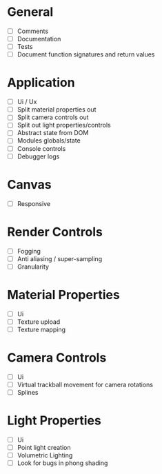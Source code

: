 # General
- [ ] Comments
- [ ] Documentation
- [ ] Tests
- [ ] Document function signatures and return values

# Application
- [ ] Ui / Ux
- [ ] Split material properties out
- [ ] Split camera controls out
- [ ] Split out light properties/controls
- [ ] Abstract state from DOM
- [ ] Modules globals/state
- [ ] Console controls
- [ ] Debugger logs

# Canvas
- [ ] Responsive

# Render Controls
- [ ] Fogging
- [ ] Anti aliasing / super-sampling
- [ ] Granularity

# Material Properties
- [ ] Ui
- [ ] Texture upload
- [ ] Texture mapping

# Camera Controls
- [ ] Ui
- [ ] Virtual trackball movement for camera rotations
- [ ] Splines

# Light Properties
- [ ] Ui
- [ ] Point light creation
- [ ] Volumetric Lighting
- [ ] Look for bugs in phong shading